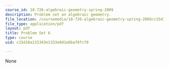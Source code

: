 ```yaml
---
course_id: 18-726-algebraic-geometry-spring-2009
description: Problem set on algebraic geometry.
file_location: /coursemedia/18-726-algebraic-geometry-spring-2009/c15d18a215343e1333e0d1e6baf8fcf8_MIT18_726s09_pset06.pdf
file_type: application/pdf
layout: pdf
title: Problem Set 6
type: course
uid: c15d18a215343e1333e0d1e6baf8fcf8

---
```

None